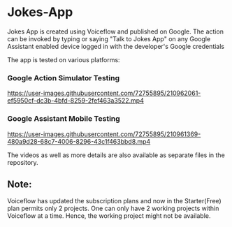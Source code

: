 # Jokes-App
Jokes App is created using Voiceflow and published on Google. The action can be invoked by typing or saying "Talk to Jokes App" on any Google Assistant enabled device logged in with the developer's Google credentials

The app is tested on various platforms:

### Google Action Simulator Testing

https://user-images.githubusercontent.com/72755895/210962061-ef5950cf-dc3b-4bfd-8259-2fef463a3522.mp4

### Google Assistant Mobile Testing

https://user-images.githubusercontent.com/72755895/210961369-480a9d28-68c7-4006-8296-43c1f463bbd8.mp4

The videos as well as more details are also available as separate files in the repository.
## Note:
Voiceflow has updated the subscription plans and now in the Starter(Free) plan permits only 2 projects. One can only have 2 working projects within Voiceflow at a time. Hence, the working project might not be available. 
